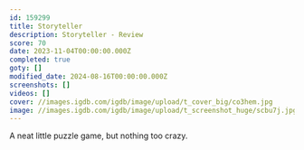 ```yaml
---
id: 159299
title: Storyteller
description: Storyteller - Review
score: 70
date: 2023-11-04T00:00:00.000Z
completed: true
goty: []
modified_date: 2024-08-16T00:00:00.000Z
screenshots: []
videos: []
cover: //images.igdb.com/igdb/image/upload/t_cover_big/co3hem.jpg
image: //images.igdb.com/igdb/image/upload/t_screenshot_huge/scbu7j.jpg
---
```

A neat little puzzle game, but nothing too crazy.